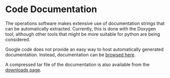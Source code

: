 # Code Documentation #

The operations software makes extensive use of documentation strings that can be automatically extracted. Currently, this is done with the Doxygen tool, although other tools that might be more suitable for python are being considered.

Google code does not provide an easy way to host automatically generated documentation. Instead, documentation can be [browsed here](http://positron.ps.uci.edu/~dkirkby/tops/classes.html).

A compressed tar file of the documentation is also available from the [downloads page](http://code.google.com/p/tops/downloads/list).